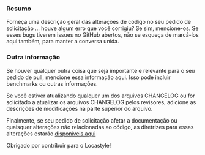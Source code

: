 ### Resumo

Forneça uma descrição geral das alterações de código no seu pedido de solicitação ... houve algum erro que você corrigiu? Se sim, mencione-os. Se esses bugs tiverem issues no GitHub abertos, não se esqueça de marcá-los aqui também, para manter a conversa unida.

### Outra informação

Se houver qualquer outra coisa que seja importante e relevante para o seu pedido de pull, mencione essa informação aqui. Isso pode incluir benchmarks ou outras informações.

Se você estiver atualizando qualquer um dos arquivos CHANGELOG ou for solicitado a atualizar os arquivos CHANGELOG pelos revisores, adicione as descrições de modificações na parte superior do arquivo.

Finalmente, se seu pedido de solicitação afetar a documentação ou quaisquer alterações não relacionadas ao código, as diretrizes para essas alterações estarão [disponíveis aqui](http://link)

Obrigado por contribuir para o Locastyle!

